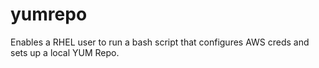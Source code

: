 # yumrepo
Enables a RHEL user to run a bash script that configures AWS creds and sets up a local YUM Repo.
